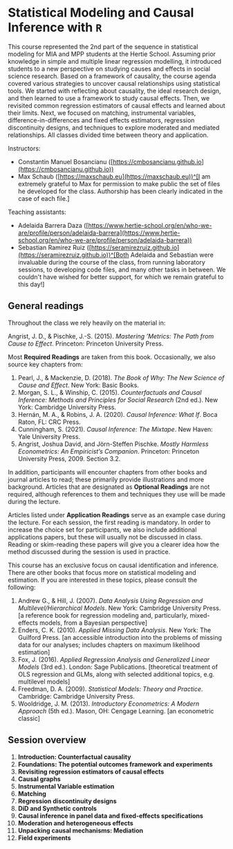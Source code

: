 # Statistical Modeling and Causal Inference with `R`
 
This course represented the 2nd part of the sequence in statistical modeling for MIA and MPP students at the Hertie School. Assuming prior knowledge in simple and multiple linear regression modelling, it introduced students to a new perspective on studying causes and effects in social science research. Based on a framework of causality, the course agenda covered various strategies to uncover causal relationships using statistical tools. We started with reflecting about causality, the ideal research design, and then learned to use a framework to study causal effects. Then, we revisited common regression estimators of causal effects and learned about their limits. Next, we focused on matching, instrumental variables, difference-in-differences and fixed effects estimators, regression discontinuity designs, and techniques to explore moderated and mediated relationships. All classes divided time between theory and application.

Instructors:

- Constantin Manuel Bosancianu ([https://cmbosancianu.github.io](https://cmbosancianu.github.io))
- Max Schaub ([https://maxschaub.eu](https://maxschaub.eu))^[I am extremely grateful to Max for permission to make public the set of files he developed for the class. Authorship has been clearly indicated in the case of each file.]

Teaching assistants:

- Adelaida Barrera Daza ([https://www.hertie-school.org/en/who-we-are/profile/person/adelaida-barrera](https://www.hertie-school.org/en/who-we-are/profile/person/adelaida-barrera))
- Sebastian Ramirez Ruiz ([https://seramirezruiz.github.io](https://seramirezruiz.github.io))^[Both Adelaida and Sebastian were invaluable during the course of the class, from running laboratory sessions, to developing code files, and many other tasks in between. We couldn't have wished for better support, for which we remain grateful to this day!]

## General readings

Throughout the class we rely heavily on the material in:

Angrist, J. D., & Pischke, J.-S. (2015). *Mastering ’Metrics: The Path from Cause to Effect*. Princeton: Princeton University Press.

Most **Required Readings** are taken from this book. Occasionally, we also source key chapters from:

1. Pearl, J., & Mackenzie, D. (2018). *The Book of Why: The New Science of Cause and Effect*. New York: Basic Books.
2. Morgan, S. L., & Winship, C. (2015). *Counterfactuals and Causal Inference: Methods and Principles for Social Research* (2nd ed.). New York: Cambridge University Press.
3. Hernán, M. A., & Robins, J. A. (2020). *Causal Inference: What If*. Boca Raton, FL: CRC Press.
4. Cunningham, S. (2021). *Causal Inference: The Mixtape*. New Haven: Yale University Press.
5. Angrist, Joshua David, and Jörn-Steffen Pischke. *Mostly Harmless Econometrics: An Empiricist’s Companion*. Princeton: Princeton University Press, 2009. Section 3.2.

In addition, participants will encounter chapters from other books and journal articles to read; these primarily provide illustrations and more background. Articles that are designated as **Optional Readings** are not required, although references to them and techniques they use will be made during the lecture. 

Articles listed under **Application Readings** serve as an example case during the lecture. For each session, the first reading is mandatory. In order to increase the choice set for participants, we also include additional applications papers, but these will usually not be discussed in class. Reading or skim-reading these papers will give you a clearer idea how the method discussed during the session is used in practice.

This course has an exclusive focus on causal identification and inference. There are other books that focus more on statistical modeling and estimation. If you are interested in these topics, please consult the following:

1. Andrew G., & Hill, J. (2007). *Data Analysis Using Regression and Multilevel/Hierarchical Models*. New York: Cambridge University Press. [a reference book for regression modeling and, particularly, mixed-effects models, from a Bayesian perspective]
2. Enders, C. K. (2010). *Applied Missing Data Analysis*. New York: The Guilford Press. [an accessible introduction into the problems of missing data for our analyses; includes chapters on maximum likelihood estimation]
3. Fox, J. (2016). *Applied Regression Analysis and Generalized Linear Models* (3rd ed.). London: Sage Publications. [theoretical treatment of OLS regression and GLMs, along with selected additional topics, e.g. multilevel models]
4. Freedman, D. A. (2009). *Statistical Models: Theory and Practice*. Cambridge: Cambridge University Press.
5. Wooldridge, J. M. (2013). *Introductory Econometrics: A Modern Approach* (5th ed.). Mason, OH: Cengage Learning. [an econometric classic]

## Session overview

1. **Introduction: Counterfactual causality**
2. **Foundations: The potential outcomes framework and experiments**
3. **Revisiting regression estimators of causal effects**
4. **Causal graphs**
5. **Instrumental Variable estimation**
6. **Matching**
7. **Regression discontinuity designs**
8. **DiD and Synthetic controls**
9. **Causal inference in panel data and fixed-effects specifications**
10. **Moderation and heterogeneous effects**
11. **Unpacking causal mechanisms: Mediation**
12. **Field experiments**

